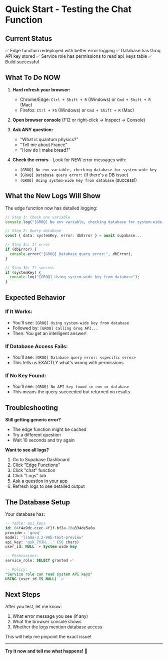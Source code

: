 # Quick Start - Testing the Chat Function

## Current Status

✅ Edge function redeployed with better error logging
✅ Database has Groq API key stored
✅ Service role has permissions to read api_keys table
✅ Build successful

## What To Do NOW

1. **Hard refresh your browser:**
   - Chrome/Edge: `Ctrl + Shift + R` (Windows) or `Cmd + Shift + R` (Mac)
   - Firefox: `Ctrl + F5` (Windows) or `Cmd + Shift + R` (Mac)

2. **Open browser console** (F12 or right-click → Inspect → Console)

3. **Ask ANY question:**
   - "What is quantum physics?"
   - "Tell me about France"
   - "How do I make bread?"

4. **Check the errors** - Look for NEW error messages with:
   - `[GROQ] No env variable, checking database for system-wide key`
   - `[GROQ] Database query error:` (if there's a DB issue)
   - `[GROQ] Using system-wide key from database` (success!)

## What the New Logs Will Show

The edge function now has detailed logging:

```typescript
// Step 1: Check env variable
console.log("[GROQ] No env variable, checking database for system-wide key");

// Step 2: Query database
const { data: systemKey, error: dbError } = await supabase...

// Step 3a: If error
if (dbError) {
  console.error("[GROQ] Database query error:", dbError);
}

// Step 3b: If success
if (systemKey) {
  console.log("[GROQ] Using system-wide key from database");
}
```

## Expected Behavior

### If It Works:
- You'll see: `[GROQ] Using system-wide key from database`
- Followed by: `[GROQ] Calling Groq API...`
- Then: You get an intelligent answer!

### If Database Access Fails:
- You'll see: `[GROQ] Database query error: <specific error>`
- This tells us EXACTLY what's wrong with permissions

### If No Key Found:
- You'll see: `[GROQ] No API key found in env or database`
- This means the query succeeded but returned no results

## Troubleshooting

**Still getting generic error?**
- The edge function might be cached
- Try a different question
- Wait 10 seconds and try again

**Want to see all logs?**
1. Go to Supabase Dashboard
2. Click "Edge Functions"
3. Click "chat" function
4. Click "Logs" tab
5. Ask a question in your app
6. Refresh logs to see detailed output

## The Database Setup

Your database has:
```sql
-- Table: api_keys
id: 04f4a9dc-ccec-4f1f-bf2a-26a334de5a0a
provider: 'groq'
model: 'llama-3.2-90b-text-preview'
api_key: 'gsk_7VJH...' (56 chars)
user_id: NULL  ← System-wide key

-- Permissions:
service_role: SELECT granted ✅

-- Policy:
"Service role can read system API keys"
USING (user_id IS NULL)  ✅
```

## Next Steps

After you test, let me know:
1. What error message you see (if any)
2. What the browser console shows
3. Whether the logs mention database access

This will help me pinpoint the exact issue!

---

**Try it now and tell me what happens!** 🚀
